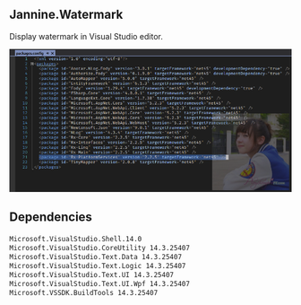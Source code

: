 ## Jannine.Watermark

Display watermark in Visual Studio editor.

![](Screen/Jannine.Watermark.png)

## Dependencies

```
Microsoft.VisualStudio.Shell.14.0
Microsoft.VisualStudio.CoreUtility 14.3.25407
Microsoft.VisualStudio.Text.Data 14.3.25407
Microsoft.VisualStudio.Text.Logic 14.3.25407
Microsoft.VisualStudio.Text.UI 14.3.25407
Microsoft.VisualStudio.Text.UI.Wpf 14.3.25407
Microsoft.VSSDK.BuildTools 14.3.25407
```
